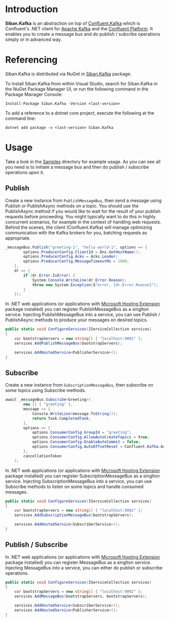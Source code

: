 # Introduction 
**Siban.Kafka** is an abstraction on top of [Confluent.Kafka](https://github.com/confluentinc/confluent-kafka-dotnet/) which is Confluent's .NET client for [Apache Kafka](kafka.apache.org) and the [Confluent Platform](https://www.confluent.io/product/). It enables you to create a message bus and do publish / subcribe operations simply or in advanced way.

# Referencing
Siban.Kafka is distributed via NuGet in [Siban.Kafka](https://www.nuget.org/packages/Siban.Kafka/) package.

To install Siban.Kafka from within Visual Studio, search for Siban.Kafka in the NuGet Package Manager UI, or run the following command in the Package Manager Console:

`Install-Package Siban.Kafka -Version <last-version>`

To add a reference to a dotnet core project, execute the following at the command line:

`dotnet add package -v <last-version> Siban.Kafka`

# Usage
Take a look in the [Samples](https://github.com/meysamda/Siban.Kafka/tree/master/docs/Samples) directory for example usage. As you can see all you need is to initiate a message bus and then do publish / subscribe operations upon it.

## Publish

Create a new instance from `PublishMessageBus`, then send a message using Publish or PublishAsync methods on a topic. You should use the PublishAsync method if you would like to wait for the result of your publish requests before proceeding. You might typically want to do this in highly concurrent scenarios, for example in the context of handling web requests. Behind the scenes, the client (Confluent.Kafka) will manage optimizing communication with the Kafka brokers for you, batching requests as appropriate.

```c#
_messageBus.Publish("greeting-1", "hello world-1", options => {
        options.ProducerConfig.ClientId = Dns.GetHostName();
        options.ProducerConfig.Acks = Acks.Leader;
        options.ProducerConfig.MessageTimeoutMs = 1000;
    },
    dr => {
        if (dr.Error.IsError) {
            System.Console.WriteLine(dr.Error.Reason);
            throw new System.Exception($"error, {dr.Error.Reason}");
        }
    });
```

In .NET web applications (or applications with [Microsoft Hosting Extension](https://www.nuget.org/packages/Microsoft.Extensions.Hosting/6.0.0-rc.2.21480.5) package installed) you can register PublishMessageBus as a singlton service. Injecting PublishMessageBus into a service, you can use Publish / PublishAsync methods to produce your messages on desired topics.

```c#
public static void ConfigureServices(IServiceCollection services)
{            
    var bootstrapServers = new string[] { "localhost:9092" };
    services.AddPublishMessageBus(bootstrapServers);

    services.AddHostedService<PublisherService>();
}
```

## Subscribe

Create a new instance from `SubscriptionMessageBus`, then subscribe on some topics using Subscribe methods.

```c#
await _messageBus.Subscribe<Greeting>(
        new [] { "greeting" },
        message => { 
            Console.WriteLine(message.ToString());
            return Task.CompletedTask;
        },
        options => {
            options.ConsumerConfig.GroupId = "greeting";
            options.ConsumerConfig.AllowAutoCreateTopics = true;
            options.ConsumerConfig.EnableAutoCommit = false;
            options.ConsumerConfig.AutoOffsetReset = Confluent.Kafka.AutoOffsetReset.Earliest;
        },
        cancellationToken
    );
```

In .NET web applications (or applications with [Microsoft Hosting Extension](https://www.nuget.org/packages/Microsoft.Extensions.Hosting/6.0.0-rc.2.21480.5) package installed) you can register SubscriptionMessageBus as a singlton service. Injecting SubscriptionMessageBus into a service, you can use Subscribe methods to listen on some topics and handle consumed messages.

```c#
public static void ConfigureServices(IServiceCollection services)
{            
    var bootstrapServers = new string[] { "localhost:9092" };
    services.AddSubscriptionMessageBus(bootstrapServers);

    services.AddHostedService<SubscriberService>();
}
```

## Publish / Subscribe
In .NET web applications (or applications with [Microsoft Hosting Extension](https://www.nuget.org/packages/Microsoft.Extensions.Hosting/6.0.0-rc.2.21480.5) package installed) you can register MessageBus as a singlton service. Injecting MessageBus into a service, you can either do publish or subscribe operations.

```c#
public static void ConfigureServices(IServiceCollection services)
{            
    var bootstrapServers = new string[] { "localhost:9092" };
    services.AddMessageBus(bootstrapServers, bootstrapServers);

    services.AddHostedService<SubscriberService>();
    services.AddHostedService<PublisherService>();
}
```
